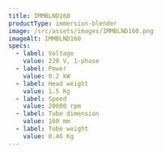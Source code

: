 ```yaml
---
title: IMMBLND160
productType: immersion-blender
image: /src/assets/images/IMMBLND160.png
imageAlt: IMMBLND160
specs:
  - label: Voltage
    value: 220 V, 1-phase
  - label: Power
    value: 0.2 kW
  - label: Head weight
    value: 1.5 Kg
  - label: Speed
    value: 20000 rpm
  - label: Tube dimension
    value: 160 mm
  - label: Tube weight
    value: 0.46 Kg
---
```

